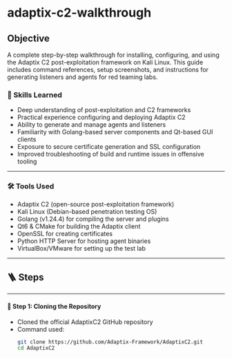 # adaptix-c2-walkthrough

## Objective
A complete step-by-step walkthrough for installing, configuring, and using the Adaptix C2 post-exploitation framework on Kali Linux. This guide includes command references, setup screenshots, and instructions for generating listeners and agents for red teaming labs.

### 🧠 Skills Learned
- Deep understanding of post-exploitation and C2 frameworks  
- Practical experience configuring and deploying Adaptix C2  
- Ability to generate and manage agents and listeners  
- Familiarity with Golang-based server components and Qt-based GUI clients  
- Exposure to secure certificate generation and SSL configuration  
- Improved troubleshooting of build and runtime issues in offensive tooling  

---

### 🛠️ Tools Used
- Adaptix C2 (open-source post-exploitation framework)  
- Kali Linux (Debian-based penetration testing OS)  
- Golang (v1.24.4) for compiling the server and plugins  
- Qt6 & CMake for building the Adaptix client  
- OpenSSL for creating certificates  
- Python HTTP Server for hosting agent binaries  
- VirtualBox/VMware for setting up the test lab  

---

## 🪜 Steps

---

#### 🔹 Step 1: Cloning the Repository
- Cloned the official AdaptixC2 GitHub repository  
- Command used:  
  ```bash
  git clone https://github.com/Adaptix-Framework/AdaptixC2.git
  cd AdaptixC2


